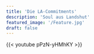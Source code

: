 ```yaml
---
title: 'Die LA-Commitments'
description: 'Soul aus Landshut'
featured_image: '/Feature.jpg'
draft: false
---
```


{{< youtube pPzN-yHMhKY >}}


